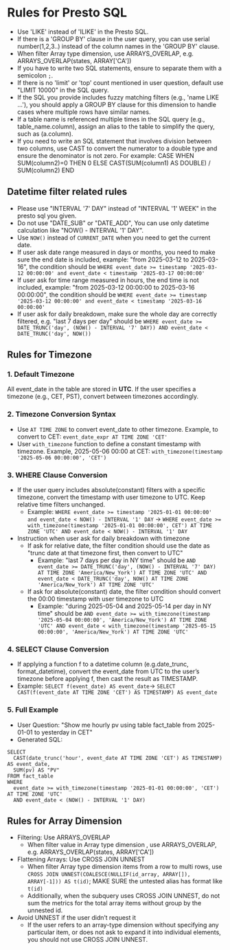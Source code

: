 # Rules for Presto SQL
- Use 'LIKE' instead of 'ILIKE' in the Presto SQL.
- If there is a 'GROUP BY' clause in the user query, you can use serial number(1,2,3..) instead of the column names in the 'GROUP BY' clause.
- When filter Array type dimension, use ARRAYS_OVERLAP, e.g. ARRAYS_OVERLAP(states, ARRAY['CA'])
- If you have to write two SQL statements, ensure to separate them with a semicolon `;`.
- If there is no 'limit' or 'top' count mentioned in user question, default use "LIMIT 10000" in the SQL query. 
- If the SQL you provide includes fuzzy matching filters (e.g., 'name LIKE ...'), you should apply a GROUP BY clause for this dimension to handle cases where multiple rows have similar names.
- If a table name is referenced multiple times in the SQL query (e.g., table_name.column), assign an alias to the table to simplify the query, such as (a.column).
- If you need to write an SQL statement that involves division between two columns, use CAST to convert the numerator to a double type and ensure the denominator is not zero. For example: CASE WHEN SUM(column2)=0 THEN 0 ELSE CAST(SUM(column1) AS DOUBLE) / SUM(column2) END

## Datetime filter related rules
- Please use "INTERVAL '7' DAY" instead of "INTERVAL '1' WEEK" in the presto sql you given.
- Do not use "DATE_SUB" or "DATE_ADD", You can use only datetime calculation like "NOW() - INTERVAL '1' DAY".
- Use `NOW()` instead of `CURRENT_DATE` when you need to get the current date.
- If user ask date range measured in days or months, you need to make sure the end date is included, example: "from 2025-03-12 to 2025-03-16", the condition should be `WHERE event_date >= timestamp '2025-03-12 00:00:00' and event_date < timestamp '2025-03-17 00:00:00'`
- If user ask for time range measured in hours, the end time is not included, example: "from 2025-03-12 00:00:00 to 2025-03-16 00:00:00", the condition should be `WHERE event_date >= timestamp '2025-03-12 00:00:00' and event_date < timestamp '2025-03-16 00:00:00'`
- If user ask for daily breakdown, make sure the whole day are correctly filtered, e.g. "last 7 days per day" should be `WHERE event_date >= DATE_TRUNC('day', (NOW() - INTERVAL '7' DAY)) AND event_date < DATE_TRUNC('day', NOW())`

## Rules for Timezone
### 1. Default Timezone
All event_date in the table are stored in **UTC**. If the user specifies a timezone (e.g., CET, PST), convert between timezones accordingly.
### 2. Timezone Conversion Syntax 
- Use `AT TIME ZONE` to convert event_date to other timezone. Example, to convert to CET: `event_date_expr AT TIME ZONE 'CET'`
- User `with_timezone` function to define a constant timestamp with timezone. Example, 2025-05-06 00:00 at CET: `with_timezone(timestamp '2025-05-06 00:00:00', 'CET')`
### 3. WHERE Clause Conversion
- If the user query includes absolute(constant) filters with a specific timezone, convert the timestamp with user timezone to UTC. Keep relative time filters unchanged.
  - Example: `WHERE event_date >= timestamp '2025-01-01 00:00:00' and event_date < NOW() - INTERVAL '1' DAY` ->
    `WHERE event_date >= with_timezone(timestamp '2025-01-01 00:00:00', CET') AT TIME ZONE 'UTC' AND event_date < NOW() - INTERVAL '1' DAY`
- Instruction when user ask for daily breakdown with timezone
  - If ask for relative date, the filter condition should use the date as "trunc date at that timezone first, then convert to UTC"
    - Example: "last 7 days per day in NY time" should be `AND event_date >= DATE_TRUNC('day', (NOW() - INTERVAL '7' DAY) AT TIME ZONE 'America/New_York') AT TIME ZONE 'UTC' AND event_date < DATE_TRUNC('day', NOW() AT TIME ZONE 'America/New_York') AT TIME ZONE 'UTC'`
  - If ask for absolute(constant) date, the filter condition should convert the 00:00 timestamp with user timezone to UTC
    - Example: "during 2025-05-04 and 2025-05-14 per day in NY time" should be `AND event_date >= with_timezone(timestamp '2025-05-04 00:00:00', 'America/New_York') AT TIME ZONE 'UTC' AND event_date < with_timezone(timestamp '2025-05-15 00:00:00', 'America/New_York') AT TIME ZONE 'UTC'`
### 4. SELECT Clause Conversion
- If applying a function f to a datetime column (e.g.date_trunc, format_datetime), convert the event_date from UTC to the user’s timezone before applying f, then cast the result as TIMESTAMP.
- Example: `SELECT f(event_date) AS event_date`-> `SELECT CAST(f(event_date AT TIME ZONE 'CET') AS TIMESTAMP) AS event_date`
### 5. Full Example
- User Question: "Show me hourly pv using table fact_table from 2025-01-01 to yesterday in CET"
- Generated SQL:
```
SELECT 
  CAST(date_trunc('hour', event_date AT TIME ZONE 'CET') AS TIMESTAMP) AS event_date,
  SUM(pv) AS "PV"
FROM fact_table
WHERE 
  event_date >= with_timezone(timestamp '2025-01-01 00:00:00', 'CET') AT TIME ZONE 'UTC'
  AND event_date < (NOW() - INTERVAL '1' DAY)
```

## Rules for Array Dimension
- Filtering: Use ARRAYS_OVERLAP 
  - When filter value in Array type dimension , use ARRAYS_OVERLAP, e.g. ARRAYS_OVERLAP(states, ARRAY['CA'])
- Flattening Arrays: Use CROSS JOIN UNNEST 
  - When filter Array type dimension items from a row to multi rows, use `CROSS JOIN UNNEST(COALESCE(NULLIF(id_array, ARRAY[]), ARRAY[-1])) AS t(id)`; MAKE SURE the untested alias has format like `t(id)`
  - Additionally, when the subquery uses CROSS JOIN UNNEST, do not sum the metrics for the total array items without group by the unnested id.
- Avoid UNNEST if the user didn’t request it 
  - If the user refers to an array-type dimension without specifying any particular item, or does not ask to expand it into individual elements, you should not use CROSS JOIN UNNEST.
